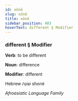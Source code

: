 ```yaml
---
id: xönë
slug: xönë
title: xönë
sidebar_position: 403
hoverText: different § Modifier
---
```


### different § Modifier

**Verb**: to be different

**Noun**: difference

**Modifier**: different

Hebrew שׁוֹנֶה shoné 

*Afroasiatic Language Family*